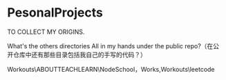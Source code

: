 # PesonalProjects
TO COLLECT MY ORIGINS.

What's the others directories All in my hands under the public repo?（在公开仓库中还有那些目录包括我自己的手写的代码？）
 
Workouts\ABOUTTEACHLEARN\NodeSchool，Works\,Workouts\leetcode